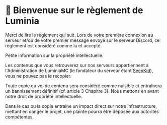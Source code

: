 # 👋 Bienvenue sur le règlement de Luminia

Merci de lire le règlement qui suit. Lors de votre première connexion au serveur et/ou de votre premier message envoyé sur le serveur Discord, ce règlement est considéré comme lu et accepté.



Petite information sur la propriété intellectuelle.

Les contenus que vous retrouverez sur nos serveurs appartiennent à l'Administration de LuminiaMC (le fondateur du serveur étant [SeenKid](http://127.0.0.1:5000/u/mgAL0BjZePPClIAXTr4xV4wjPqQ2 "mention")), vous ne pouvez pas le recopier.

Toute copie ou vol de contenu sera considéré comme nuisible et entraînera un bannissement définitif (cf. article 3 Chapitre 3). Nous mettons en avant notre droit de propriété intellectuelle.

Dans le cas ou la copie entraine un impact direct sur notre infrastructure, mettant en danger le projet, une plainte pourra être déposée aux autorités compétentes.
